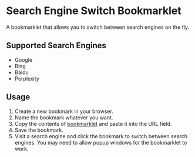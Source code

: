 # Search Engine Switch Bookmarklet

A bookmarklet that allows you to switch between search engines on the fly.

## Supported Search Engines

- Google
- Bing
- Baidu
- Perplexity

## Usage

1. Create a new bookmark in your browser.
2. Name the bookmark whatever you want.
3. Copy the contents of [bookmarklet](./bookmarklet) and paste it into the URL field.
4. Save the bookmark.
5. Visit a search engine and click the bookmark to switch between search engines. You may need to allow popup windows for the bookmarklet to work.